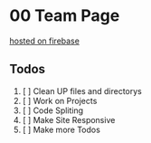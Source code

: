 # 00 Team Page

[hosted on firebase](https://web-00-team.web.app/)

## Todos

1. [ ] Clean UP files and directorys
2. [ ] Work on Projects
3. [ ] Code Spliting
4. [ ] Make Site Responsive
5. [ ] Make more Todos
